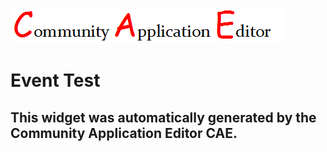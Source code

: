![CAE](https://github.com/PhilCAEOrg/application-197/blob/gh-pages/frontendComponent-198/img/logo.png)  

Event Test
===================


This widget was automatically generated by the Community Application Editor CAE.  
---------------

